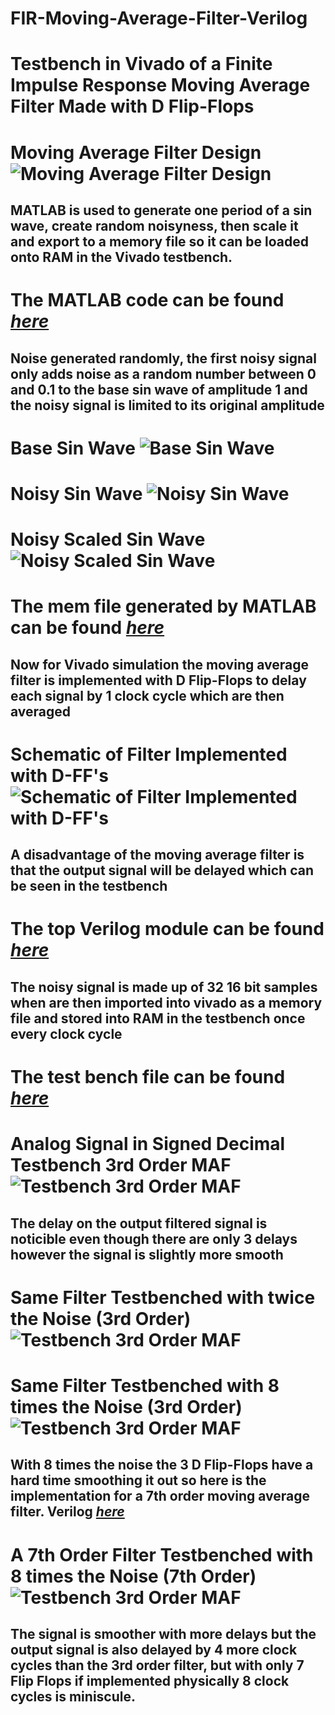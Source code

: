 # FIR-Moving-Average-Filter-Verilog
# Testbench in Vivado of a Finite Impulse Response Moving Average Filter Made with D Flip-Flops
# Moving Average Filter Design ![Moving Average Filter Design](https://github.com/gaonjc/FIR-Moving-Average-Filter-Verilog/blob/main/img/movavgfilt.png)
## MATLAB is used to generate one period of a sin wave, create random noisyness, then scale it and export to a memory file so it can be loaded onto RAM in the Vivado testbench.
# The MATLAB code can be found [*here*](https://github.com/gaonjc/FIR-Moving-Average-Filter-Verilog/blob/main/MATLAB/createsindata.m)
## Noise generated randomly, the first noisy signal only adds noise as a random number between 0 and 0.1 to the base sin wave of amplitude 1 and the noisy signal is limited to its original amplitude
# Base Sin Wave ![Base Sin Wave](https://github.com/gaonjc/FIR-Moving-Average-Filter-Verilog/blob/main/img/sindefault.png)
# Noisy Sin Wave ![Noisy Sin Wave](https://github.com/gaonjc/FIR-Moving-Average-Filter-Verilog/blob/main/img/sinnoisy.png)
# Noisy Scaled Sin Wave ![Noisy Scaled Sin Wave](https://github.com/gaonjc/FIR-Moving-Average-Filter-Verilog/blob/main/img/sinnoisyscaled.png)
# The mem file generated by MATLAB can be found [*here*](https://github.com/gaonjc/FIR-Moving-Average-Filter-Verilog/blob/main/Verilog/noisy.mem)
## Now for Vivado simulation the moving average filter is implemented with D Flip-Flops to delay each signal by 1 clock cycle which are then averaged
# Schematic of Filter Implemented with D-FF's ![Schematic of Filter Implemented with D-FF's](https://github.com/gaonjc/FIR-Moving-Average-Filter-Verilog/blob/main/img/schematic_firfilter.png)
## A disadvantage of the moving average filter is that the output signal will be delayed which can be seen in the testbench
# The top Verilog module can be found [*here*](https://github.com/gaonjc/FIR-Moving-Average-Filter-Verilog/blob/main/Verilog/fir_moving_avg_filter.v)
## The noisy signal is made up of 32 16 bit samples when are then imported into vivado as a memory file and stored into RAM in the testbench once every clock cycle
# The test bench file can be found [*here*](https://github.com/gaonjc/FIR-Moving-Average-Filter-Verilog/blob/main/Verilog/fir_moving_avg_filter_tb.v)
# Analog Signal in Signed Decimal Testbench 3rd Order MAF ![Testbench 3rd Order MAF](https://github.com/gaonjc/FIR-Moving-Average-Filter-Verilog/blob/main/img/3rdordertestbench.png)
## The delay on the output filtered signal is noticible even though there are only 3 delays however the signal is slightly more smooth
# Same Filter Testbenched with twice the Noise (3rd Order) ![Testbench 3rd Order MAF](https://github.com/gaonjc/FIR-Moving-Average-Filter-Verilog/blob/main/img/3rdorder_x2noisetestbench.png)
# Same Filter Testbenched with 8 times the Noise (3rd Order) ![Testbench 3rd Order MAF](https://github.com/gaonjc/FIR-Moving-Average-Filter-Verilog/blob/main/img/8xnoisetestbench3rdorder.png)
## With 8 times the noise the 3 D Flip-Flops have a hard time smoothing it out so here is the implementation for a 7th order moving average filter. Verilog [*here*](https://github.com/gaonjc/FIR-Moving-Average-Filter-Verilog/blob/main/Verilog/fir_moving_avg_filter_7thorder.v)
# A 7th Order Filter Testbenched with 8 times the Noise (7th Order) ![Testbench 3rd Order MAF](https://github.com/gaonjc/FIR-Moving-Average-Filter-Verilog/blob/main/img/8xnoisetest7thorder.png)
## The signal is smoother with more delays but the output signal is also delayed by 4 more clock cycles than the 3rd order filter, but with only 7 Flip Flops if implemented physically 8 clock cycles is miniscule.
